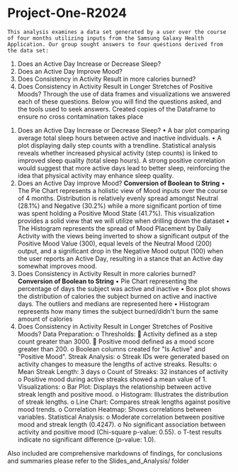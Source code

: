 # Project-One-R2024
	This analysis examines a data set generated by a user over the course of four months utilizing inputs from the Samsung Galaxy Health Application. Our group sought answers to four questions derived from the data set:
1.	Does an Active Day Increase or Decrease Sleep?
2.	Does an Active Day Improve Mood?
3.	Does Consistency in Activity Result in more calories burned?
4.	Does Consistency in Activity Result in Longer Stretches of Positive Moods?
Through the use of data frames and visualizations we answered each of these questions. Below you will find the questions asked, and the tools used to seek answers.
Created copies of the Dataframe to ensure no cross contamination takes place

1) Does an Active Day Increase or Decrease Sleep? 
    •	A bar plot comparing average total sleep hours between active and inactive individuals. 
    •	A plot displaying daily step counts with a trendline. Statistical analysis reveals whether increased physical activity (step counts) is linked to improved sleep quality (total sleep hours). A strong positive correlation would suggest that more active days lead to better sleep, reinforcing the idea that physical activity may enhance sleep quality. 
2) Does an Active Day improve Mood?
**Conversion of Boolean to String**
    •	The Pie Chart represents a holistic view of Mood inputs over the course of 4 months. Distribution is relatively evenly spread amongst Neutral (28.1%) and Negative (30.2%) while a more significant portion of time was spent holding a Positive Mood State (41.7%). This visualization provides a solid view that we will utilize when drilling down the dataset
    •	The Histogram represents the spread of Mood Placement by Daily Activity with the views being inverted to show a significant output of the Positive Mood Value (300), equal levels of the Neutral Mood (200) output, and a significant drop in the Negative Mood output (100) when the user reports an Active Day, resulting in a stance that an Active day somewhat improves mood.
3) Does Consistency in Activity Result in more calories burned?
**Conversion of Boolean to String**
    •	Pie Chart representing the percentage of days the subject was active and inactive
    •	Box plot shows the distribution of calories the subject burned on active and inactive days. The outliers and medians are represented here
    •	Histogram represents how many times the subject burned/didn't burn the same amount of calories
4) Does Consistency in Activity Result in Longer Stretches of Positive Moods?
	Data Preparation:
         o	Thresholds:
            	Activity defined as a step count greater than 3000.
            	Positive mood defined as a mood score greater than 200.
         o	Boolean columns created for "Is Active" and "Positive Mood".
	Streak Analysis:
         o	Streak IDs were generated based on activity changes to measure the lengths of active streaks.
    Results:
         o	Mean Streak Length: 3 days
         o	Count of Streaks: 32 instances of activity
         o	Positive mood during active streaks showed a mean value of 1.
    Visualizations:
         o	Bar Plot: Displays the relationship between active streak length and positive mood.
         o	Histogram: Illustrates the distribution of streak lengths.
         o	Line Chart: Compares streak lengths against positive mood trends.
         o	Correlation Heatmap: Shows correlations between variables.
    Statistical Analysis:
         o	Moderate correlation between positive mood and streak length (0.4247).
         o	No significant association between activity and positive mood (Chi-square p-value: 0.55).
         o	T-test results indicate no significant difference (p-value: 1.0).

Also included are comprehensive markdowns of findings, for conclusions and summaries please refer to the Slides_and_Analysis/ folder
